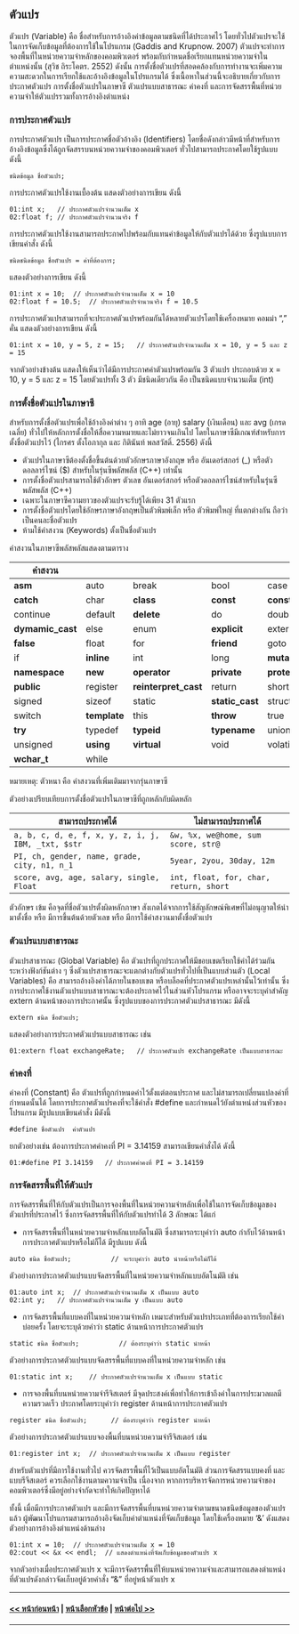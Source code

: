 ## ตัวแปร

ตัวแปร (Variable) คือ ชื่อสำหรับการอ้างอิงค่าข้อมูลตามชนิดที่ได้ประกาศไว้ โดยทั่วไปตัวแปรจะใช้ในการจัดเก็บข้อมูลที่ต้องการใช้ในโปรแกรม (Gaddis and Krupnow. 2007) ตัวแปรจะทำการจองพื้นที่ในหน่วยความจำหลักของคอมพิวเตอร์ พร้อมกับกำหนดชื่อเรียกแทนหน่วยความจำในตำแหน่งนั้น (สุวิช ถิระโคตร. 2552) ดังนั้น การตั้งชื่อตัวแปรที่สอดคล้องกับการทำงานจะเพิ่มความความสะดวกในการเรียกใช้และอ้างอิงข้อมูลในโปรแกรมได้ ซึ่งเนื้อหาในส่วนนี้จะอธิบายเกี่ยวกับการประกาศตัวแปร การตั้งชื่อตัวแปรในภาษาซี ตัวแปรแบบสาธารณะ ค่าคงที่ และการจัดสรรพื้นที่หน่วยความจำให้ตัวแปรรวมทั้งการอ้างอิงตำแหน่ง 

### การประกาศตัวแปร
การประกาศตัวแปร เป็นการประกาศชื่อตัวอ้างอิง (Identifiers) โดยชื่อดังกล่าวมีหน้าที่สำหรับการอ้างอิงข้อมูลซึ่งได้ถูกจัดสรรบนหน่วยความจำของคอมพิวเตอร์ ทั่วไปสามารถประกาศโดยใช้รูปแบบ ดังนี้

```
ชนิดข้อมูล ชื่อตัวแปร;
```

การประกาศตัวแปรใช้งานเบื้องต้น แสดงตัวอย่างการเขียน ดังนี้

```
01:int x;	// ประกาศตัวแปรจำนวนเต็ม x
02:float f;	// ประกาศตัวแปรจำนวนจริง f
```

การประกาศตัวแปรใช้งานสามารถประกาศไปพร้อมกับแทนค่าข้อมูลให้กับตัวแปรได้ด้วย ซึ่งรูปแบบการเขียนคำสั่ง ดังนี้

```
ชนิดชนิดข้อมูล ชื่อตัวแปร = ค่าที่ต้องการ;
```

แสดงตัวอย่างการเขียน ดังนี้

```
01:int x = 10;	// ประกาศตัวแปรจำนวนเต็ม x = 10
02:float f = 10.5;	// ประกาศตัวแปรจำนวนจริง f = 10.5
```

การประกาศตัวแปรสามารถที่จะประกาศตัวแปรพร้อมกันได้หลายตัวแปรโดยใช้เครื่องหมาย คอมม่า “,”  คั่น แสดงตัวอย่างการเขียน ดังนี้

```
01:int x = 10, y = 5, z = 15;	// ประกาศตัวแปรจำนวนเต็ม x = 10, y = 5 และ z = 15
```

จากตัวอย่างข้างต้น แสดงให้เห็นว่าได้มีการประกาศค่าตัวแปรพร้อมกัน 3 ตัวแปร ประกอบด้วย x = 10, y = 5 และ z = 15 โดยตัวแปรทั้ง 3 ตัว มีชนิดเดียวกัน คือ เป็นชนิดแบบจำนวนเต็ม (int)

### การตั้งชื่อตัวแปรในภาษาซี
สำหรับการตั้งชื่อตัวแปรเพื่อใช้อ้างอิงค่าต่าง ๆ อาทิ age (อายุ) salary (เงินเดือน) และ avg (เกรดเฉลี่ย) ทั่วไปให้หลักการตั้งชื่อให้สื่อความหมายและไม่ยาวจนเกินไป โดยในภาษาซีมีเกณฑ์สำหรับการตั้งชื่อตัวแปรไว้ (ไกรศร ตั้งโอภากุล และ กิตินันท์ พลสวัสดิ์. 2556) ดังนี้
* ตัวแปรในภาษาซีต้องตั้งชื่อขึ้นต้นด้วยตัวอักษรภาษาอังกฤษ หรือ อันเดอร์สกอร์ (_) หรือตัวดอลลาร์ไซน์ ($) สำหรับในรุ่นซีพลัสพลัส (C++) เท่านั้น
* การตั้งชื่อตัวแปรสามารถใช้ตัวอักษร ตัวเลข  อันเดอร์สกอร์ หรือตัวดอลลาร์ไซน์สำหรับในรุ่นซีพลัสพลัส (C++)
* เฉพาะในภาษาซีความยาวของตัวแปรจะรับรู้ได้เพียง 31 ตัวแรก
* การตั้งชื่อตัวแปรโดยใช้อักษรภาษาอังกฤษเป็นตัวพิมพ์เล็ก หรือ ตัวพิมพ์ใหญ่ ที่แตกต่างกัน ถือว่าเป็นคนละชื่อตัวแปร
* ห้ามใช้คำสงวน (Keywords) ตั้งเป็นชื่อตัวแปร

คำสงวนในภาษาซีพลัสพลัสแสดงตามตาราง

| คำสงวน |  |  |  |  |
| --- | --- | --- | --- | --- |
| **asm** |	auto |	break |	bool |	case |
| **catch** |	char |	**class** |	**const** |	**const_cast**  |
| continue |	default |	**delete** |	do |	double  |
| **dymamic_cast**  |	else |	enum |	**explicit** |	extern  |
| **false** |	float |	for |	**friend** |	goto  |
| if |	**inline** |	int |	long |	**mutable**  |
| **namespace** |	**new** |	**operator** |	**private** |	**protected**  |
| **public** |	register |	**reinterpret_cast** |	return |	short  |
| signed |	sizeof |	static |	**static_cast** |	struct  |
| switch |	**template** |	this |	**throw** |	true  |
| **try** |	typedef |	**typeid** |	**typename** |	union  |
| unsigned |	**using** |	**virtual** |	void |	volatile |
| **wchar_t** |	while |	 |  |  |		

หมายเหตุ: ตัวหนา คือ คำสงวนที่เพิ่มเติมมาจากรุ่นภาษาซี

ตัวอย่างเปรียบเทียบการตั้งชื่อตัวแปรในภาษาซีที่ถูกหลักกับผิดหลัก

| สามารถประกาศได้	| ไม่สามารถประกาศได้ |
| --- | --- |
| ```a, b, c, d, e, f, x, y, z, i, j, IBM, _txt, $str``` | ```&w, %x, we@home, sum score, str@``` |
| ```PI, ch, gender, name, grade, city, n1, n_1``` | ```5year, 2you, 30day, 12m``` |
| ```score, avg, age, salary, single, Float``` | ```int, float, for, char, return, short``` |

ตัวอักษร เข้ม คือจุดที่ชื่อตัวแปรตั้งผิดหลักภาษา สังเกตได้จากการใช้สัญลักษณ์พิเศษที่ไม่อนุญาตให้นำมาตั้งชื่อ หรือ มีการขึ้นต้นด้วยตัวเลข หรือ มีการใช้คำสงวนมาตั้งชื่อตัวแปร

### ตัวแปรแบบสาธารณะ
ตัวแปรสาธารณะ (Global Variable) คือ ตัวแปรที่ถูกประกาศให้มีขอบเขตเรียกใช้ค่าได้ร่วมกันระหว่างฟังก์ชันต่าง ๆ ซึ่งตัวแปรสาธารณะจะแตกต่างกับตัวแปรทั่วไปที่เป็นแบบส่วนตัว (Local Variables) คือ สามารถอ้างอิงค่าได้ภายในขอบเขต หรือบล็อคที่ประกาศตัวแปรเหล่านั้นไว้เท่านั้น  ซึ่งการประกาศใช้งานตัวแปรแบบสาธารณะจะต้องประกาศไว้ในส่วนหัวโปรแกรม หรืออาจจะระบุคำสำคัญ extern ด้านหน้าของการประกาศนั้น ซึ่งรูปแบบของการประกาศตัวแปรสาธารณะ มีดังนี้

```
extern ชนิด ชื่อตัวแปร;
```

แสดงตัวอย่างการประกาศตัวแปรแบบสาธารณะ เช่น

```
01:extern float exchangeRate;	// ประกาศตัวแปร exchangeRate เป็นแบบสาธารณะ
```

### ค่าคงที่
ค่าคงที่ (Constant) คือ ตัวแปรที่ถูกกำหนดค่าไว้ตั้งแต่ตอนประกาศ และไม่สามารถเปลี่ยนแปลงค่าที่กำหนดนั้นได้ โดยการประกาศตัวแปรคงที่จะใช้คำสั่ง #define และกำหนดไว้ยังตำแหน่งส่วนหัวของโปรแกรม มีรูปแบบเขียนคำสั่ง มีดังนี้

```
#define ชื่อตัวแปร  ค่าตัวแปร
```

ยกตัวอย่างเช่น ต้องการประกาศค่าคงที่ PI = 3.14159 สามารถเขียนคำสั่งได้ ดังนี้

```
01:#define PI 3.14159	// ประกาศค่าคงที่ PI = 3.14159
```

### การจัดสรรพื้นที่ให้ตัวแปร
การจัดสรรพื้นที่ให้กับตัวแปรเป็นการจองพื้นที่ในหน่วยความจำหลักเพื่อใช้ในการจัดเก็บข้อมูลของตัวแปรที่ประกาศไว้ ซึ่งการจัดสรรพื้นที่ให้กับตัวแปรทำได้ 3 ลักษณะ ได้แก่

* การจัดสรรพื้นที่ในหน่วยความจำหลักแบบอัตโนมัติ ซึ่งสามารถระบุคำว่า auto กำกับไว้ด้านหน้าการประกาศตัวแปรหรือไม่ก็ได้ มีรูปแบบ ดังนี้

```
auto ชนิด ชื่อตัวแปร;          // จะระบุคำว่า auto นำหน้าหรือไม่ก็ได้ 
```

ตัวอย่างการประกาศตัวแปรแบบจัดสรรพื้นที่ในหน่วยความจำหลักแบบอัตโนมัติ เช่น

```
01:auto int x;	// ประกาศตัวแปรจำนวนเต็ม x เป็นแบบ auto
02:int y;	// ประกาศตัวแปรจำนวนเต็ม y เป็นแบบ auto
```

* การจัดสรรพื้นที่แบบคงที่ในหน่วยความจำหลัก เหมาะสำหรับตัวแปรประเภทที่ต้องการเรียกใช้ค่าบ่อยครั้ง โดยจะระบุด้วยคำว่า static ด้านหน้าการประกาศตัวแปร

```
static ชนิด ชื่อตัวแปร;          // ต้องระบุคำว่า static นำหน้า
```

ตัวอย่างการประกาศตัวแปรแบบจัดสรรพื้นที่แบบคงที่ในหน่วยความจำหลัก เช่น

```
01:static int x;	// ประกาศตัวแปรจำนวนเต็ม x เป็นแบบ static
```

* การจองพื้นที่บนหน่วยความจำรีจิสเตอร์ มีจุดประสงค์เพื่อทำให้การเข้าถึงค่าในการประมวลผลมีความรวดเร็ว ประกาศโดยระบุคำว่า register ด้านหน้าการประกาศตัวแปร

```
register ชนิด ชื่อตัวแปร;      // ต้องระบุคำว่า register นำหน้า 
```

ตัวอย่างการประกาศตัวแปรแบบจองพื้นที่บนหน่วยความจำรีจิสเตอร์ เช่น

```
01:register int x;	// ประกาศตัวแปรจำนวนเต็ม x เป็นแบบ register
```

สำหรับตัวแปรที่มีการใช้งานทั่วไป ควรจัดสรรพื้นที่ไว้เป็นแบบอัตโนมัติ ส่วนการจัดสรรแบบคงที่ และแบบรีจีสเตอร์ ควรเลือกใช้งานตามความจำเป็น เนื่องจาก หากการบริหารจัดการหน่วยความจำของคอมพิวเตอร์ซึ่งมีอยู่อย่างจำกัดจะทำให้เกิดปัญหาได้

ทั้งนี้ เมื่อมีการประกาศตัวแปร และมีการจัดสรรพื้นที่บนหน่วยความจำตามขนาดชนิดข้อมูลของตัวแปรแล้ว ผู้พัฒนาโปรแกรมสามารถอ้างอิงจัดเก็บค่าตำแหน่งที่จัดเก็บข้อมูล โดยใช้เครื่องหมาย ‘&’ ดังแสดงตัวอย่างการอ้างอิงตำแหน่งด้านล่าง 

```
01:int x = 10;	// ประกาศตัวแปรจำนวนเต็ม x = 10
02:cout << &x << endl;	// แสดงตำแหน่งที่จัดเก็บข้อมูลของตัวแปร x
```

จากตัวอย่างเมื่อประกาศตัวแปร x จะมีการจัดสรรพื้นที่ให้บนหน่วยความจำและสามารถแสดงตำแหน่งที่ตัวแปรดังกล่าวจัดเก็บอยู่ด้วยคำสั่ง “&” ที่อยู่หน้าตัวแปร x

---
#### [<< หน้าก่อนหน้า](0401.md) | [หน้าเลือกหัวข้อ](README.md) | [หน้าต่อไป >>](0403.md)
---
